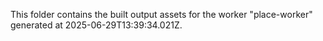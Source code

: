 This folder contains the built output assets for the worker "place-worker" generated at 2025-06-29T13:39:34.021Z.